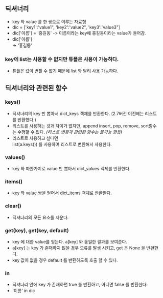 딕셔너리
-----
- key 와 value 를 한 쌍으로 이루는 자료형
- dic = ['key1':'value1", 'key2':'value2", 'key3':'value3"]
- dic['이름'] = '홍길동' -> 이름이라는 key에 홍길동이라는 value가 들어감.
- dic['이름']   
-> '홍길동'

### key에 list는 사용할 수 없지만 튜플은 사용이 가능하다.
- 튜플은 값이 변할 수 없기 때문에 list 와 달리 사용 가능하다.

딕셔너리와 관련된 함수
-----
### keys()
- 딕셔너리의 key 만 뽑아서 dict_keys 객체를 반환한다. (2.7버전 이전에는 리스트를 반환했다.)
- 리스트를 사용하는 것과 차이가 없지만, append insert, pop, remove, sort함수는 수행할 수 없다. _(리스트 변경과 관련된 함수는 불가능 한듯)_
- 리스트로 사용하고 싶다면   
list(a.keys()) 를 사용하여 리스트로 변환해서 사용한다.

### values()
- key 와 마찬가지로 value 만 뽑아서 dict_values 객체를 반환한다.

### items()
- key 와 value 쌍을 얻어서 dict_items 객체로 반환한다.

### clear()
- 딕셔너리의 모든 요소를 지운다.

### get(key), get(key, default)
- key 에 대한 value를 얻는다. a[key] 와 동일한 결과를 보여준다.
- a[key] 는 key 가 존재하지 않을 경우 오류를 발생 시키고, get 은 None 을 반환한다.
- key 값이 없을 경우 default 를 반환하도록 호출 할 수 있다.

### in
- 딕셔너리 안에 key 가 존재하면 true 를 반환하고, 아니면 false 를 반환한다.
- '이름' in dic

